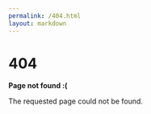 ```yaml
---
permalink: /404.html
layout: markdown
---
```


# 404

**Page not found :(**

The requested page could not be found.
